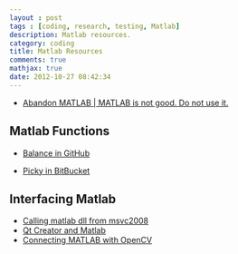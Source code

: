 ```yaml
---
layout : post
tags : [coding, research, testing, Matlab]
description: Matlab resources.
category: coding
title: Matlab Resources
comments: true
mathjax: true
date: 2012-10-27 08:42:34
---
```


+ [Abandon MATLAB | MATLAB is not good. Do not use it.](http://abandonmatlab.wordpress.com/)

<!--more-->

Matlab Functions
--------------------------

+ [Balance in GitHub](https://github.com/quxiaofeng/balance)

+ [Picky in BitBucket](https://bitbucket.org/quxiaofeng/picky)

Interfacing Matlab
--------------------------

+ [Calling matlab dll from msvc2008](http://lunan.iteye.com/blog/1279124)    
+ [Qt Creator and Matlab](http://blog.sina.com.cn/s/blog_4dc31b560100qqcw.html)    
+ [Connecting MATLAB with OpenCV](http://xanthippi.ceid.upatras.gr/people/evangelidis/matlab_opencv/)    


